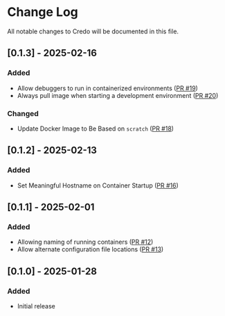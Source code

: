 # Change Log

All notable changes to Credo will be documented in this file.

## [0.1.3] - 2025-02-16

### Added

- Allow debuggers to run in containerized environments ([PR #19](https://github.com/seantallen-org/credo/pull/19))
- Always pull image when starting a development environment ([PR #20](https://github.com/seantallen-org/credo/pull/20))

### Changed

- Update Docker Image to Be Based on `scratch` ([PR #18](https://github.com/seantallen-org/credo/pull/18))

## [0.1.2] - 2025-02-13

### Added

- Set Meaningful Hostname on Container Startup ([PR #16](https://github.com/seantallen-org/credo/pull/16))

## [0.1.1] - 2025-02-01

### Added

- Allowing naming of running containers ([PR #12](https://github.com/seantallen-org/credo/pull/12))
- Allow alternate configuration file locations ([PR #13](https://github.com/seantallen-org/credo/pull/13))

## [0.1.0] - 2025-01-28

### Added

- Initial release

